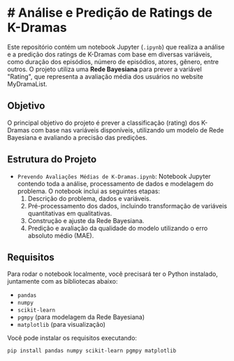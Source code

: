 # # Análise e Predição de Ratings de K-Dramas

Este repositório contém um notebook Jupyter (`.ipynb`) que realiza a análise e a predição dos ratings de K-Dramas com base em diversas variáveis, como duração dos episódios, número de episódios, atores, gênero, entre outros. O projeto utiliza uma **Rede Bayesiana** para prever a variável "Rating", que representa a avaliação média dos usuários no website MyDramaList.

## Objetivo

O principal objetivo do projeto é prever a classificação (rating) dos K-Dramas com base nas variáveis disponíveis, utilizando um modelo de Rede Bayesiana e avaliando a precisão das predições.

## Estrutura do Projeto

- `Prevendo Avaliações Médias de K-Dramas.ipynb`: Notebook Jupyter contendo toda a análise, processamento de dados e modelagem do problema. O notebook inclui as seguintes etapas:
  1. Descrição do problema, dados e variáveis.
  2. Pré-processamento dos dados, incluindo transformação de variáveis quantitativas em qualitativas.
  3. Construção e ajuste da Rede Bayesiana.
  4. Predição e avaliação da qualidade do modelo utilizando o erro absoluto médio (MAE).
  
## Requisitos

Para rodar o notebook localmente, você precisará ter o Python instalado, juntamente com as bibliotecas abaixo:

- `pandas`
- `numpy`
- `scikit-learn`
- `pgmpy` (para modelagem da Rede Bayesiana)
- `matplotlib` (para visualização)

Você pode instalar os requisitos executando:

```bash
pip install pandas numpy scikit-learn pgmpy matplotlib
